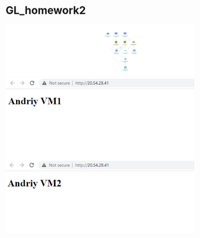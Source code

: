# GL_homework2
![map](https://github.com/ANych2022/GL_homework2/blob/main/Homework2.png)
![vm1](https://github.com/ANych2022/GL_homework2/blob/main/VM1%20screenshot.png)
![vm2](https://github.com/ANych2022/GL_homework2/blob/main/VM2%20screenshot.png)
